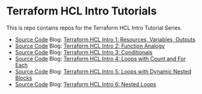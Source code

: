 # Terraform HCL Intro Tutorials

This is repo contains repos for the Terraform HCL Intro Tutorial Series.

* [Source Code](1-intro-basics) Blog: [Terraform HCL Intro 1: Resources, Variables, Outputs](https://blog.boltops.com/2020/10/01/terraform-hcl-resources-variables-outputs)
* [Source Code](2-function-analagy) Blog: [Terraform HCL Intro 2: Function Analogy](https://blog.boltops.com/2020/10/02/terraform-hcl-function-analogy)
* [Source Code](3-conditionals) Blog: [Terraform HCL Intro 3: Conditionals](https://blog.boltops.com/2020/10/03/terraform-hcl-conditional-logic)
* [Source Code](4-loops-count-for-each) Blog: [Terraform HCL Intro 4: Loops with Count and For Each](https://blog.boltops.com/2020/10/04/terraform-hcl-loops-with-count-and-for-each)
* [Source Code](5-dynamic-nested-blocks) Blog: [Terraform HCL Intro 5: Loops with Dynamic Nested Blocks](https://blog.boltops.com/2020/10/05/terraform-hcl-loops-with-dynamic-block)
* [Source Code](6-nested-loops) Blog: [Terraform HCL Intro 6: Nested Loops](https://blog.boltops.com/2020/10/06/terraform-hcl-nested-loops)
